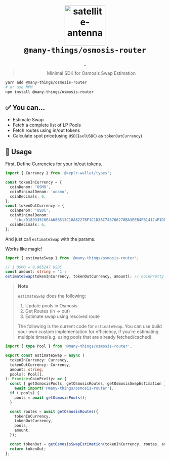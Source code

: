 <h1 align="center">
  <img alt="satellite-antenna" src="https://emojipedia-us.s3.amazonaws.com/source/microsoft-teams/337/satellite-antenna_1f4e1.png" width="128px" />
  <br />
  <code>@many-things/osmosis-router</code>
</h1>

<p align="center">
  <a aria-label="NPM version" href="https://www.npmjs.com/package/@many-things/osmosis-router">
    <img alt="" src="https://img.shields.io/npm/v/@many-things/osmosis-router.svg?style=for-the-badge&labelColor=000000">
  </a>
  <!-- <a aria-label="NPM bundle size" href="https://github.com/@many-things/osmosis-router/blob/main/LICENSE.md">
    <img alt="" src="https://img.shields.io/bundlephobia/minzip/@many-things/osmosis-router.svg?style=for-the-badge&labelColor=000000">
  </a> -->
  <!-- <a aria-label="NPM downloads" href="https://github.com/">
    <img alt="" src="https://img.shields.io/npm/dt/@many-things/osmosis-router?style=for-the-badge&labelColor=000">
  </a> -->
  <a aria-label="License" href="https://www.npmjs.com/package/@many-things/osmosis-router">
    <img alt="" src="https://img.shields.io/npm/l/@many-things/osmosis-router.svg?style=for-the-badge&labelColor=000000">
  </a>
</p>

<blockquote align="center">
  Minimal SDK for Osmosis Swap Estimation
</blockquote>

```bash
yarn add @many-things/osmosis-router
# or use NPM
npm install @many-things/osmosis-router
```

## ✅ You can...

- Estimate Swap
- Fetch a complete list of LP Pools
- Fetch routes using in/out tokens
- Calculate spot price(using `USDC`(`axlUSDC`) as `tokenOutCurrency`)

## 🚀 Usage

First, Define Currencies for your in/out tokens.

```ts
import { Currency } from '@keplr-wallet/types';

const tokenInCurrency = {
  coinDenom: 'OSMO',
  coinMinimalDenom: 'uosmo',
  coinDecimals: 6,
};
const tokenOutCurrency = {
  coinDenom: 'USDC',
  coinMinimalDenom:
    'ibc/D189335C6E4A68B513C10AB227BF1C1D38C746766278BA3EEB4FB14124F1D858',
  coinDecimals: 6,
};
```

And just call `estimateSwap` with the params.

Works like magic!

```ts
import { estimateSwap } from '@many-things/osmosis-router';

// 1 OSMO = 0.965247 USDC
const amount: string = '1';
estimateSwap(tokenInCurrency, tokenOutCurrency, amount); // CoinPretty (0.965247 USDC)
```

> **Note**<br />
>
> `estimateSwap` does the following:
>
> 1. Update pools in Osmosis
> 2. Get Routes (in -> out)
> 3. Estimate swap using resolved route
>
> The following is the current code for `estimateSwap`.
> You can use build your own custom implementation for efficiency, if you're estimating multiple times(e.g. using pools that are already fetched/cached).

```ts
import { type Pool } from '@many-things/osmosis-router';

export const estimateSwap = async (
  tokenInCurrency: Currency,
  tokenOutCurrency: Currency,
  amount: string,
  pools?: Pool[],
): Promise<CoinPretty> => {
  const { getOsmosisPools, getOsmosisRoutes, getOsmosisSwapEstimation } =
    await import('@many-things/osmosis-router');
  if (!pools) {
    pools = await getOsmosisPools();
  }

  const routes = await getOsmosisRoutes({
    tokenInCurrency,
    tokenOutCurrency,
    pools,
    amount,
  });

  const tokenOut = getOsmosisSwapEstimation(tokenInCurrency, routes, amount);
  return tokenOut;
};
```
